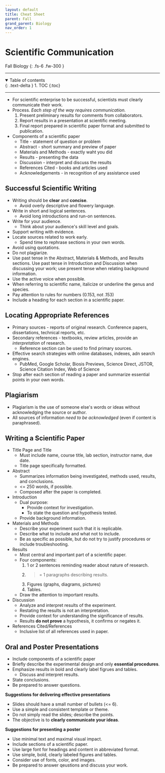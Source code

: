 ```yaml
---
layout: default
title: Cheat Sheet
parent: Fall
grand_parent: Biology
nav_order: 1
---
```


# Scientific Communication

Fall Biology
{: .fs-6 .fw-300 }

---

<details open markdown="block">
  <summary>
    Table of contents
  </summary>
  {: .text-delta }
1. TOC
{:toc}
</details>

---

- For scientific enterprise to be successful, scientists must clearly communicate their work.
- Process. *Each step of the way requires communication.*
  1. Present preliminary results for comments from collaborators.
  2. Report results in a presentation at scientific meeting.
  3. Final report prepared in scientific paper format and submitted to publication.
- Components of a scientific paper
  - Title - statement of question or problem
  - Abstract - short summary and preview of paper
  - Materials and Methods - exactly waht you did
  - Results - presenting the data
  - Discussion - interpret and discuss the results
  - References Cited - books and articles used
  - Acknowledgements - in recognition of any assistance used

## Successful Scientific Writing
- Writing should be **clear** and **concise**.
  - Avoid overly descriptive and flowery language.
- Write in short and logical sentences.
  - Avoid long introductions and run-on sentences.
- Write for your audience.
  - Think about your audience's skill level and goals.
- Support writing with evidence.
- Locate sources related to work early.
  - Spend time to rephrase sections in your own words.
- Avoid using quotations.
- Do not plagiarize.
- Use past tense in the Abstract, Materials & Methods, and Results sections. Use past tense in Introduction and Discussion when discussing your work; use present tense when relating background information.
- Use the active voice when possible.
- When referring to scientific name, italicize or underline the genus and species.
- Pay attention to rules for numbers (0.153, not .153)
- Include a heading for each section in a scientific paper.

## Locating Appropriate References
- Primary sources - reports of original research. Conference papers, dissertations, technical reports, etc.
- Secondary references - textbooks, review articles, provide an *interpretation* of research.
  - Reference section can be used to find primary sources.
- Effective search strategies with online databases, indexes, adn search engines.
  - PubMed, Google Scholar, Biosis Previews, Science Direct, JSTOR, Science Citation Index, Web of Science
- Stop after each section of reading a paper and summarize essential points in your own words.

## Plagiarism
- Plagiarism is the use of someone else's words or ideas without acknowledging the source or author.
- All sources of information *need to be acknowledged* (even if content is paraphrased).

## Writing a Scientific Paper
- Title Page and Title
  - Must include name, course title, lab section, instructor name, due date.
  - Title page specifically formatted.
- Abstract
  - Summarizes information being investigated, methods used, results, and conclusions.
  - <= 250 words, if possible.
  - Composed after the paper is completed.
- Introduction
  - Dual purpose:
    - Provide context for investigation.
    - To state the question and hypothesis tested.
  - Provide background information.
- Materials and Methods
  - Describe your experiment such that it is replicable. 
  - Describe what to include and what not to include.
  - Be as specific as possible, but do not try to justify procedures or include troubleshooting.
- Results
  - Most central and important part of a scientific paper.
  - Four components:
    1. 1 or 2 sentences reminding reader about nature of research.
    2. >= 1 paragraphs describing results.
    3. Figures (graphs, diagrams, pictures)
    4. Tables.
  - Draw the attention to important results.
- Discussion
  - Analyze and interpret results of the experiment.
  - Restating the results is not an interpretation.
  - Provide context for understanding the significance of results.
  - Results **do not prove** a hypothesis, it confirms or negates it.
- References Cited/References
  - Inclusive list of all references used in paper.

## Oral and Poster Presentations
- Include components of a scientific paper
- Briefly describe the experimental design and only **essential procedures**.
- Emphasize results in bold and clearly label figrues and tables.
  - Discuss and interpret results.
- State conclusions.
- Be prepared to answer questions.

**Suggestions for delivering effective presentations**
- Slides should have a small number of bullets (<= 6).
- Use a simple and consistent template or theme.
- Do not simply read the slides; describe the points.
- The objective is to **clearly communicate your ideas**.

**Suggestions for presenting a poster**
- Use minimal text and maximal visual impact.
- Include sections of a scientific paper.
- Use large font for headings and content in abbreviated format.
- Use simple, bold, clearly labeled figures and tables.
- Consider use of fonts, color, and images.
- Be prepared to answer qeustions and discuss your work.
